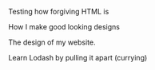 Testing how forgiving HTML is

How I make good looking designs

The design of my website.

Learn Lodash by pulling it apart (currying)